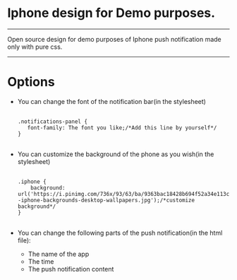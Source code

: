 <h1>Iphone design for Demo purposes.</h1>
<hr/>
Open source design for demo purposes of Iphone push notification made only with pure css.
<hr/>
<h1>Options</h1>
<p>
  <ul>
    <li>
      <p>You can change the font of the notification bar(in the stylesheet)</p>
      <pre>
        <code>
.notifications-panel {
   font-family: The font you like;/*Add this line by yourself*/
}</code>
      </pre>
    </li>
    <li>
      <p>You can customize the background of the phone as you wish(in the stylesheet)</p>
      <pre>
        <code>
.iphone {
    background: url('https://i.pinimg.com/736x/93/63/ba/9363bac18428b694f52a34e113c72e6b--iphone-backgrounds-desktop-wallpapers.jpg');/*customize background*/
}</code>
      </pre>
    </li>
    <li>
      <p>You can change the following parts of the push notification(in the html file):</p>
      <ul>
        <li>The name of the app</li>
        <li>The time</li>
        <li>The push notification content</li>
      </ul>
    </li>
  </ul>
</p>
